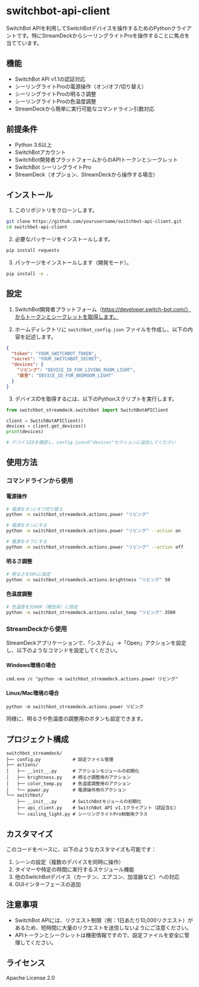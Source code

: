 # switchbot-api-client

SwitchBot APIを利用してSwitchBotデバイスを操作するためのPythonクライアントです。特にStreamDeckからシーリングライトProを操作することに焦点を当てています。

## 機能

- SwitchBot API v1.1の認証対応
- シーリングライトProの電源操作（オン/オフ/切り替え）
- シーリングライトProの明るさ調整
- シーリングライトProの色温度調整
- StreamDeckから簡単に実行可能なコマンドライン引数対応

## 前提条件

- Python 3.6以上
- SwitchBotアカウント
- SwitchBot開発者プラットフォームからのAPIトークンとシークレット
- SwitchBot シーリングライトPro
- StreamDeck（オプション、StreamDeckから操作する場合）

## インストール

1. このリポジトリをクローンします。

```bash
git clone https://github.com/yourusername/switchbot-api-client.git
cd switchbot-api-client
```

2. 必要なパッケージをインストールします。

```bash
pip install requests
```

3. パッケージをインストールします（開発モード）。

```bash
pip install -e .
```

## 設定

1. SwitchBot開発者プラットフォーム（https://developer.switch-bot.com/）からトークンとシークレットを取得します。

2. ホームディレクトリに `switchbot_config.json` ファイルを作成し、以下の内容を記述します。

```json
{
  "token": "YOUR_SWITCHBOT_TOKEN",
  "secret": "YOUR_SWITCHBOT_SECRET",
  "devices": {
    "リビング": "DEVICE_ID_FOR_LIVING_ROOM_LIGHT",
    "寝室": "DEVICE_ID_FOR_BEDROOM_LIGHT"
  }
}
```

3. デバイスIDを取得するには、以下のPythonスクリプトを実行します。

```python
from switchbot_streamdeck.switchbot import SwitchBotAPIClient

client = SwitchBotAPIClient()
devices = client.get_devices()
print(devices)

# デバイスIDを確認し、config.jsonの"devices"セクションに追加してください
```

## 使用方法

### コマンドラインから使用

#### 電源操作

```bash
# 電源をオン/オフ切り替え
python -m switchbot_streamdeck.actions.power "リビング"

# 電源をオンにする
python -m switchbot_streamdeck.actions.power "リビング" --action on

# 電源をオフにする
python -m switchbot_streamdeck.actions.power "リビング" --action off
```

#### 明るさ調整

```bash
# 明るさを50%に設定
python -m switchbot_streamdeck.actions.brightness "リビング" 50
```

#### 色温度調整

```bash
# 色温度を3500K（暖色系）に設定
python -m switchbot_streamdeck.actions.color_temp "リビング" 3500
```

### StreamDeckから使用

StreamDeckアプリケーションで、「システム」→「Open」アクションを設定し、以下のようなコマンドを設定してください。

#### Windows環境の場合

```
cmd.exe /c "python -m switchbot_streamdeck.actions.power リビング"
```

#### Linux/Mac環境の場合

```
python -m switchbot_streamdeck.actions.power リビング
```

同様に、明るさや色温度の調整用のボタンも設定できます。

## プロジェクト構成

```
switchbot_streamdeck/
├── config.py            # 設定ファイル管理
├── actions/
│   ├── __init__.py      # アクションモジュールの初期化
│   ├── brightness.py    # 明るさ調整用のアクション
│   ├── color_temp.py    # 色温度調整用のアクション
│   └── power.py         # 電源操作用のアクション
└── switchbot/
    ├── __init__.py      # SwitchBotモジュールの初期化
    ├── api_client.py    # SwitchBot API v1.1クライアント（認証含む）
    └── ceiling_light.py # シーリングライトPro制御用クラス
```

## カスタマイズ

このコードをベースに、以下のようなカスタマイズも可能です：

1. シーンの設定（複数のデバイスを同時に操作）
2. タイマーや特定の時間に実行するスケジュール機能
3. 他のSwitchBotデバイス（カーテン、エアコン、加湿器など）への対応
4. GUIインターフェースの追加

## 注意事項

- SwitchBot APIには、リクエスト制限（例：1日あたり10,000リクエスト）があるため、短時間に大量のリクエストを送信しないようにご注意ください。
- APIトークンとシークレットは機密情報ですので、設定ファイルを安全に管理してください。

## ライセンス

Apache License 2.0
